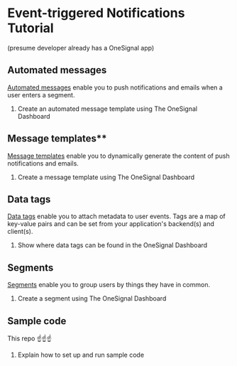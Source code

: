 # Event-triggered Notifications Tutorial

(presume developer already has a OneSignal app)


## Automated messages

[Automated messages](https://documentation.onesignal.com/docs/automated-messages) enable you to push notifications and emails when a user enters a segment.

1. Create an automated message template using The OneSignal Dashboard


## Message templates**

[Message templates](https://documentation.onesignal.com/docs/templates) enable you to dynamically generate the content of push notifications and emails.

1. Create a message template using The OneSignal Dashboard


## Data tags

[Data tags](https://documentation.onesignal.com/docs/add-user-data-tags) enable you to attach metadata to user events. 
Tags are a map of key-value pairs and can be set from your application's backend(s) and client(s).


1. Show where data tags can be found in the OneSignal Dashboard


## Segments

[Segments](https://documentation.onesignal.com/docs/segmentation) enable you to group users by things they have in common.

1. Create a segment using The OneSignal Dashboard


## Sample code 

This repo ☝️☝️☝️

1. Explain how to set up and run sample code
